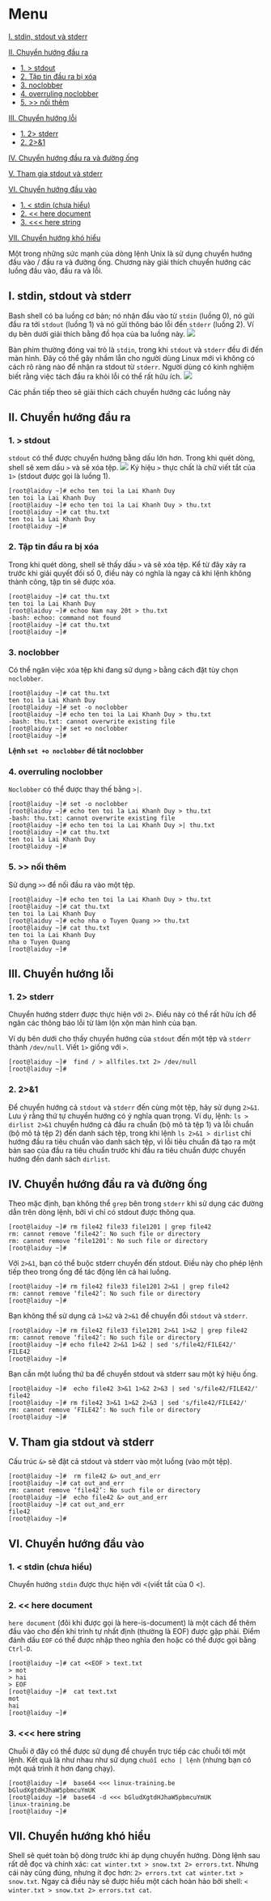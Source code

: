 # Menu
[I. stdin, stdout và stderr](#stdin-stdout-stderr)

[II. Chuyển hướng đầu ra](#chuyen_huong_dau_ra)
- [1. > stdout](#>_stdout)
- [2. Tập tin đầu ra bị xóa](#tap_tin_dau_ra_bi_xoa)
- [3. noclobber](#noclobber)
- [4. overruling noclobber](#overruling_noclobber)
- [5. >> nối thêm](#>>_noi_them)

[III. Chuyển hướng lỗi](#chuyen_huong_loi)
- [1. 2> stderr](#2>_stderr)
- [2. 2>&1](#2>&1)

[IV. Chuyển hướng đầu ra và đường ống](#chuyen_huong_dau_ra_va_duong_ong)

[V. Tham gia stdout và stderr](#tham_gia_stdout_va_stderr)

[VI. Chuyển hướng đầu vào](#chuyen_huong_dau_vao)
- [1. < stdin (chưa hiểu)](#<_stdin)
- [2. << here document](#<<)
- [3. <<< here string](#<<<)

[VII. Chuyển hướng khó hiểu](#chuyen_huong_kho_hieu)






Một trong những sức mạnh của dòng lệnh Unix là sử dụng chuyển hướng đầu vào / đầu ra và đường ống.
Chương này giải thích chuyển hướng các luồng đầu vào, đầu ra và lỗi.

<a name="stdin-stdout-stderr"></a>

## I. stdin, stdout và stderr
Bash shell có ba luồng cơ bản; nó nhận đầu vào từ `stdin` (luồng 0), nó gửi đầu ra tới `stdout` (luồng 1) và nó gửi thông báo lỗi đến `stderr` (luồng 2).
Ví dụ bên dưới giải thích bằng đồ họa của ba luồng này.
![](Pictures/std.png)

Bàn phím thường đóng vai trò là `stdin`, trong khi `stdout` và `stderr` đều đi đến màn hình. Đây có thể gây nhầm lẫn cho người dùng Linux mới vì không có cách rõ ràng nào để nhận ra stdout từ `stderr`. Người dùng có kinh nghiệm biết rằng việc tách đầu ra khỏi lỗi có thể rất hữu ích.
![](Pictures/key.png)

Các phần tiếp theo sẽ giải thích cách chuyển hướng các luồng này

<a name="chuyen_huong_dau_ra"></a>

## II. Chuyển hướng đầu ra

<a name=">_stdout"></a>

### 1. > stdout
`stdout` có thể được chuyển hướng bằng dấu lớn hơn. Trong khi quét dòng, shell sẽ xem dấu `>` và sẽ xóa tệp.
![](Pictures/out.png)
Ký hiệu `>` thực chất là chữ viết tắt của `1>` (stdout được gọi là luồng 1).
```
[root@laiduy ~]# echo ten toi la Lai Khanh Duy
ten toi la Lai Khanh Duy
[root@laiduy ~]# echo ten toi la Lai Khanh Duy > thu.txt
[root@laiduy ~]# cat thu.txt
ten toi la Lai Khanh Duy
[root@laiduy ~]#
```

<a name="tap_tin_dau_ra_bi_xoa"></a>

### 2. Tập tin đầu ra bị xóa
Trong khi quét dòng, shell sẽ thấy dấu `>` và sẽ xóa tệp. Kể từ đây xảy ra trước khi giải quyết đối số 0, điều này có nghĩa là ngay cả khi lệnh không thành công, tập tin sẽ được xóa.
```
[root@laiduy ~]# cat thu.txt
ten toi la Lai Khanh Duy
[root@laiduy ~]# echoo Nam nay 20t > thu.txt
-bash: echoo: command not found
[root@laiduy ~]# cat thu.txt
[root@laiduy ~]#
```

<a name="noclobber"></a>

### 3. noclobber
Có thể ngăn việc xóa tệp khi đang sử dụng `>` bằng cách đặt tùy chọn `noclobber`.
```
[root@laiduy ~]# cat thu.txt
ten toi la Lai Khanh Duy
[root@laiduy ~]# set -o noclobber
[root@laiduy ~]# echo ten toi la Lai Khanh Duy > thu.txt
-bash: thu.txt: cannot overwrite existing file
[root@laiduy ~]# set +o noclobber
[root@laiduy ~]#
```

**Lệnh `set +o noclobber` để tắt noclobber**

<a name="overruling_noclobber"></a>

### 4. overruling noclobber
`Noclobber` có thể được thay thế bằng `>|`.
```
[root@laiduy ~]# set -o noclobber
[root@laiduy ~]# echo ten toi la Lai Khanh Duy > thu.txt
-bash: thu.txt: cannot overwrite existing file
[root@laiduy ~]# echo ten toi la Lai Khanh Duy >| thu.txt
[root@laiduy ~]# cat thu.txt
ten toi la Lai Khanh Duy
[root@laiduy ~]#
```

<a name=">>_noi_them"></a>

### 5. >> nối thêm
Sử dụng `>>` để nối đầu ra vào một tệp.
```
[root@laiduy ~]# echo ten toi la Lai Khanh Duy > thu.txt
[root@laiduy ~]# cat thu.txt
ten toi la Lai Khanh Duy
[root@laiduy ~]# echo nha o Tuyen Quang >> thu.txt
[root@laiduy ~]# cat thu.txt
ten toi la Lai Khanh Duy
nha o Tuyen Quang
[root@laiduy ~]#
```

<a name="chuyen_huong_loi"></a>

## III. Chuyển hướng lỗi

<a name="2>_stderr"></a>

### 1. 2> stderr
Chuyển hướng stderr được thực hiện với `2>`. Điều này có thể rất hữu ích để ngăn các thông báo lỗi từ làm lộn xộn màn hình của bạn.

Ví dụ bên dưới cho thấy chuyển hướng của `stdout` đến một tệp và `stderr` thành `/dev/null`. Viết `1>` giống với `>`.
```
[root@laiduy ~]#  find / > allfiles.txt 2> /dev/null
[root@laiduy ~]#
```

<a name="2>&1"></a>

### 2. 2>&1
Để chuyển hướng cả `stdout` và `stderr` đến cùng một tệp, hãy sử dụng `2>&1`.
Lưu ý rằng thứ tự chuyển hướng có ý nghĩa quan trọng. Ví dụ, lệnh: `ls > dirlist 2>&1` chuyển hướng cả đầu ra chuẩn (bộ mô tả tệp 1) và lỗi chuẩn (bộ mô tả tệp 2) đến danh sách tệp, trong khi lệnh `ls 2>&1 > dirlist` chỉ hướng đầu ra tiêu chuẩn vào danh sách tệp, vì lỗi tiêu chuẩn đã tạo ra một bản sao của đầu ra tiêu chuẩn trước khi đầu ra tiêu chuẩn được chuyển hướng đến danh sách `dirlist`.

<a name="chuyen_huong_dau_ra_va_duong_ong"></a>

## IV. Chuyển hướng đầu ra và đường ống
Theo mặc định, bạn không thể `grep` bên trong `stderr` khi sử dụng các đường dẫn trên dòng lệnh, bởi vì chỉ có stdout được thông qua.
```
[root@laiduy ~]# rm file42 file33 file1201 | grep file42
rm: cannot remove ‘file42’: No such file or directory 
rm: cannot remove ‘file1201’: No such file or directory
[root@laiduy ~]#
```

Với `2>&1`, bạn có thể buộc stderr chuyển đến stdout. Điều này cho phép lệnh tiếp theo trong ống để tác động lên cả hai luồng.
```
[root@laiduy ~]# rm file42 file33 file1201 2>&1 | grep file42
rm: cannot remove ‘file42’: No such file or directory
[root@laiduy ~]#
```
Bạn không thể sử dụng cả `1>&2` và `2>&1` để chuyển đổi `stdout` và `stderr`.
```
[root@laiduy ~]# rm file42 file33 file1201 2>&1 1>&2 | grep file42
rm: cannot remove ‘file42’: No such file or directory
[root@laiduy ~]# echo file42 2>&1 1>&2 | sed 's/file42/FILE42/'
FILE42
[root@laiduy ~]#
```
Bạn cần một luồng thứ ba để chuyển stdout và stderr sau một ký hiệu ống.
```
[root@laiduy ~]#  echo file42 3>&1 1>&2 2>&3 | sed 's/file42/FILE42/'
file42
[root@laiduy ~]# rm file42 3>&1 1>&2 2>&3 | sed 's/file42/FILE42/'
rm: cannot remove ‘FILE42’: No such file or directory
[root@laiduy ~]#
```
<a name="tham_gia_stdout_va_stderr"></a>

## V. Tham gia stdout và stderr
Cấu trúc `&>` sẽ đặt cả stdout và stderr vào một luồng (vào một tệp).
```
[root@laiduy ~]#  rm file42 &> out_and_err
[root@laiduy ~]# cat out_and_err
rm: cannot remove ‘file42’: No such file or directory
[root@laiduy ~]#  echo file42 &> out_and_err
[root@laiduy ~]# cat out_and_err
file42
[root@laiduy ~]#
```

<a name="chuyen_huong_dau_vao"></a>

## VI. Chuyển hướng đầu vào

<a name="<_stdin"></a>

### 1. < stdin (chưa hiểu)
Chuyển hướng `stdin` được thực hiện với <(viết tắt của 0 <).

<a name="<<"></a>

### 2. << here document
`here document` (đôi khi được gọi là here-is-document) là một cách để thêm đầu vào cho đến khi trình tự nhất định (thường là EOF) được gặp phải. Điểm đánh dấu `EOF` có thể được nhập theo nghĩa đen hoặc có thể được gọi bằng `Ctrl-D`.
```
[root@laiduy ~]# cat <<EOF > text.txt
> mot
> hai
> EOF
[root@laiduy ~]#  cat text.txt
mot
hai
[root@laiduy ~]#
```

<a name="<<<"></a>

### 3. <<< here string
Chuỗi ở đây có thể được sử dụng để chuyển trực tiếp các chuỗi tới một lệnh. Kết quả là như nhau như sử dụng `chuỗi echo | lệnh` (nhưng bạn có một quá trình ít hơn đang chạy).
```
[root@laiduy ~]#  base64 <<< linux-training.be
bGludXgtdHJhaW5pbmcuYmUK
[root@laiduy ~]#  base64 -d <<< bGludXgtdHJhaW5pbmcuYmUK
linux-training.be
[root@laiduy ~]#
```

<a name="chuyen_huong_kho_hieu"></a>

## VII. Chuyển hướng khó hiểu
Shell sẽ quét toàn bộ dòng trước khi áp dụng chuyển hướng. Dòng lệnh sau rất dễ đọc và chính xác: `cat winter.txt > snow.txt 2> errors.txt`.
Nhưng cái này cũng đúng, nhưng ít đọc hơn: `2> errors.txt cat winter.txt > snow.txt`.
Ngay cả điều này sẽ được hiểu một cách hoàn hảo bởi shell: `< winter.txt > snow.txt 2> errors.txt cat`.